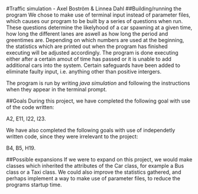 #Traffic simulation - Axel Boström & Linnea Dahl
##Building/running the program
We chose to make use of terminal input instead of parameter files, which causes our program to be built by a series of questions when run. These questions determine the likelyhood of a car spawning at a given time, how long the different lanes are aswell as how long the period and greentimes are. Depending on which numbers are used at the beginning, the statistics which are printed out when the program has finished executing will be adjusted accordingly. The program is done executing either after a certain amout of time has passed or it is unable to add additional cars into the system. Certain safeguards have been added to eliminate faulty input, i.e. anything other than positive intergers. 

The program is run by writing _java simulation_ and following the instructions when they appear in the terminal prompt.

##Goals
During this project, we have completed the following goal with use of the code written:

A2, E11, I22, I23.

We have also completed the following goals with use of independetly written code, since they were irrelevant to the project:

B4, B5, H19.

##Possible expansions
If we were to expand on this project, we would make classes which inherited the attributes of the Car class, for example a Bus class or a Taxi class. We could also improve the statistics gathered, and perhaps implement a way to make use of parameter files, to reduce the programs startup time.
